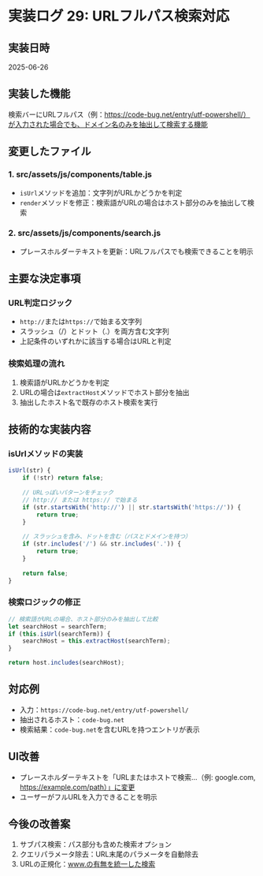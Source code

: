 # 実装ログ 29: URLフルパス検索対応

## 実装日時
2025-06-26

## 実装した機能
検索バーにURLフルパス（例：https://code-bug.net/entry/utf-powershell/）が入力された場合でも、ドメイン名のみを抽出して検索する機能

## 変更したファイル

### 1. src/assets/js/components/table.js
- `isUrl`メソッドを追加：文字列がURLかどうかを判定
- `render`メソッドを修正：検索語がURLの場合はホスト部分のみを抽出して検索

### 2. src/assets/js/components/search.js
- プレースホルダーテキストを更新：URLフルパスでも検索できることを明示

## 主要な決定事項

### URL判定ロジック
- `http://`または`https://`で始まる文字列
- スラッシュ（/）とドット（.）を両方含む文字列
- 上記条件のいずれかに該当する場合はURLと判定

### 検索処理の流れ
1. 検索語がURLかどうかを判定
2. URLの場合は`extractHost`メソッドでホスト部分を抽出
3. 抽出したホスト名で既存のホスト検索を実行

## 技術的な実装内容

### isUrlメソッドの実装
```javascript
isUrl(str) {
    if (!str) return false;
    
    // URLっぽいパターンをチェック
    // http:// または https:// で始まる
    if (str.startsWith('http://') || str.startsWith('https://')) {
        return true;
    }
    
    // スラッシュを含み、ドットを含む（パスとドメインを持つ）
    if (str.includes('/') && str.includes('.')) {
        return true;
    }
    
    return false;
}
```

### 検索ロジックの修正
```javascript
// 検索語がURLの場合、ホスト部分のみを抽出して比較
let searchHost = searchTerm;
if (this.isUrl(searchTerm)) {
    searchHost = this.extractHost(searchTerm);
}

return host.includes(searchHost);
```

## 対応例
- 入力：`https://code-bug.net/entry/utf-powershell/`
- 抽出されるホスト：`code-bug.net`
- 検索結果：`code-bug.net`を含むURLを持つエントリが表示

## UI改善
- プレースホルダーテキストを「URLまたはホストで検索...（例: google.com, https://example.com/path）」に変更
- ユーザーがフルURLを入力できることを明示

## 今後の改善案
1. サブパス検索：パス部分も含めた検索オプション
2. クエリパラメータ除去：URL末尾のパラメータを自動除去
3. URLの正規化：www.の有無を統一した検索